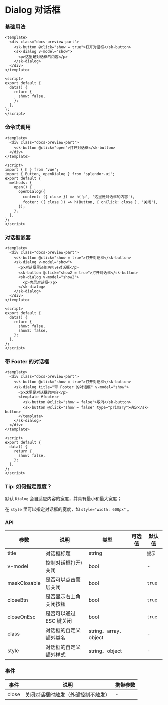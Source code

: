 # Dialog 对话框

### 基础用法

<DialogBasic />

```vue
<template>
  <div class="docs-preview-part">
    <sk-button @click="show = true">打开对话框</sk-button>
    <sk-dialog v-model="show">
      <p>这里是对话框的内容</p>
    </sk-dialog>
  </div>
</template>

<script>
export default {
  data() {
    return {
      show: false,
    };
  },
};
</script>
```

### 命令式调用

<DialogCommand />

```vue
<template>
  <div class="docs-preview-part">
    <sk-button @click="open">打开对话框</sk-button>
  </div>
</template>

<script>
import { h } from 'vue';
import { Button, openDialog } from 'splendor-ui';
export default {
  methods: {
    open() {
      openDialog({
        content: ({ close }) => h('p', '这里是对话框的内容'),
        footer: ({ close }) => h(Button, { onClick: close }, '关闭'),
      });
    },
  },
};
</script>
```

### 对话框嵌套

<DialogNesting />

```vue
<template>
  <div class="docs-preview-part">
    <sk-button @click="show = true">打开对话框</sk-button>
    <sk-dialog v-model="show">
      <p>对话框里还能再打开对话框</p>
      <sk-button @click="show2 = true">打开对话框</sk-button>
      <sk-dialog v-model="show2">
        <p>内层对话框</p>
      </sk-dialog>
    </sk-dialog>
  </div>
</template>

<script>
export default {
  data() {
    return {
      show: false,
      show2: false,
    };
  },
};
</script>
```

### 带 Footer 的对话框

<DialogFooter />

```vue
<template>
  <div class="docs-preview-part">
    <sk-button @click="show = true">打开对话框</sk-button>
    <sk-dialog title="带 Footer 的对话框" v-model="show">
      <p>这里是对话框的内容</p>
      <template #footer>
        <sk-button @click="show = false">取消</sk-button>
        <sk-button @click="show = false" type="primary">确定</sk-button>
      </template>
    </sk-dialog>
  </div>
</template>

<script>
export default {
  data() {
    return {
      show: false,
    };
  },
};
</script>
```

### Tip: 如何指定宽度？

默认 `Dialog` 会自适应内容的宽度，并具有最小和最大宽度；

在 `style` 里可以指定对话框的宽度，如 `style="width: 600px"` 。

### API

| 参数         | 说明                    | 类型                  | 可选值 | 默认值 |
| ------------ | ----------------------- | --------------------- | ------ | ------ |
| title        | 对话框标题              | string                |        | `提示` |
| v-model      | 控制对话框打开/关闭     | bool                  |        | -      |
| maskClosable | 是否可以点击蒙层关闭    | bool                  |        | `true` |
| closeBtn     | 是否显示右上角关闭按钮  | bool                  |        | `true` |
| closeOnEsc   | 是否可以通过 ESC 键关闭 | bool                  |        | `true` |
| class        | 对话框的自定义额外类名  | string、array、object |        | -      |
| style        | 对话框的自定义额外样式  | string、object        |        | -      |

### 事件

| 事件  | 说明                               | 携带参数 |
| ----- | ---------------------------------- | -------- |
| close | 关闭对话框时触发（外部控制不触发） | -        |
